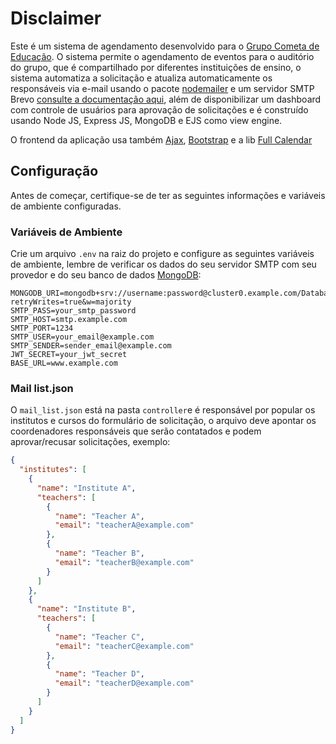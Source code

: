 # Disclaimer

Este é um sistema de agendamento desenvolvido para o [Grupo Cometa de Educação](). O sistema permite o agendamento de eventos para o auditório do grupo, que é compartilhado por diferentes instituições de ensino, o sistema automatiza a solicitação e atualiza automaticamente os responsáveis via e-mail usando o pacote [nodemailer]() e um servidor SMTP Brevo [consulte a documentação aqui](), além de disponibilizar um dashboard com controle de usuários para aprovação de solicitações e é construído usando Node JS, Express JS, MongoDB e EJS como view engine. 

O frontend da aplicação usa também [Ajax](),  [Bootstrap]() e a lib [Full Calendar]()

## Configuração

Antes de começar, certifique-se de ter as seguintes informações e variáveis de ambiente configuradas.

### Variáveis de Ambiente

Crie um arquivo `.env` na raiz do projeto e configure as seguintes variáveis de ambiente, lembre de verificar os dados do seu servidor SMTP com seu provedor e do seu banco de dados [MongoDB]():

```env
MONGODB_URI=mongodb+srv://username:password@cluster0.example.com/DatabaseName?retryWrites=true&w=majority
SMTP_PASS=your_smtp_password
SMTP_HOST=smtp.example.com
SMTP_PORT=1234
SMTP_USER=your_email@example.com
SMTP_SENDER=sender_email@example.com
JWT_SECRET=your_jwt_secret
BASE_URL=www.example.com
```

### Mail list.json

O `mail_list.json` está na pasta `controller`e é responsável por popular os institutos e cursos do formulário de solicitação, o arquivo deve apontar os coordenadores responsáveis que serão contatados e podem aprovar/recusar solicitações, exemplo:

```json
{
  "institutes": [
    {
      "name": "Institute A",
      "teachers": [
        {
          "name": "Teacher A",
          "email": "teacherA@example.com"
        },
        {
          "name": "Teacher B",
          "email": "teacherB@example.com"
        }
      ]
    },
    {
      "name": "Institute B",
      "teachers": [
        {
          "name": "Teacher C",
          "email": "teacherC@example.com"
        },
        {
          "name": "Teacher D",
          "email": "teacherD@example.com"
        }
      ]
    }
  ]
}
```

